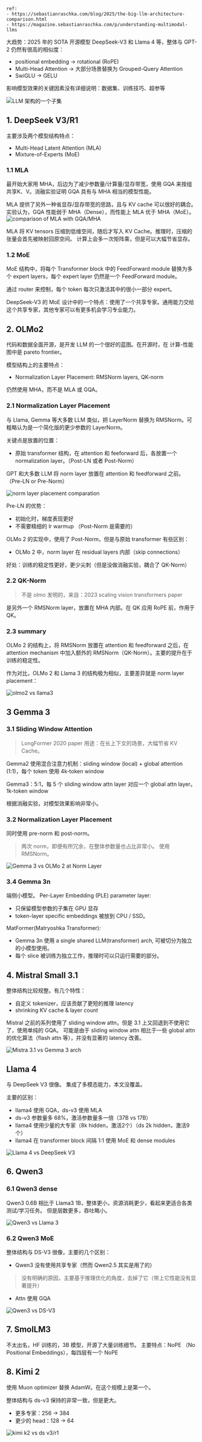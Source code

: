 

```
ref:
- https://sebastianraschka.com/blog/2025/the-big-llm-architecture-comparison.html
- https://magazine.sebastianraschka.com/p/understanding-multimodal-llms
```

大趋势：2025 年的 SOTA 开源模型 DeepSeek-V3 和 Llama 4 等，整体与 GPT-2 仍然有很高的相似度：
- positional embedding -> rotational (RoPE)
- Multi-Head Attention -> 大部分场景替换为 Grouped-Query Attention
- SwiGLU -> GELU

影响模型效果的关键因素没有详细说明：数据集、训练技巧、超参等

![LLM 架构的一个子集](llm-archs-subset.png)


## 1. DeepSeek V3/R1

主要涉及两个模型结构特点：
- Multi-Head Latent Attention (MLA)
- Mixture-of-Experts (MoE)

### 1.1 MLA
最开始大家用 MHA，后边为了减少参数量/计算量/显存带宽，使用 GQA 来按组共享K、V。消融实验证明 GQA 具有与 MHA 相当的模型性能。

 MLA 提供了另外一种省显存/显存带宽的思路，且与 KV cache 可以很好的耦合。
 实验认为，GQA 性能弱于 MHA（Dense），而性能上 MLA 优于 MHA（MoE）。
![comparison of MLA with GQA/MHA](DeepSeek-V2-MLA.png)

MLA 将 KV tensors 压缩到低维空间，随后才写入 KV Cache。推理时，压缩的张量会首先被映射回原空间。
计算上会多一次矩阵乘，但是可以大幅节省显存。

### 1.2 MoE

MoE 结构中，将每个 Transformer block 中的 FeedForward module 替换为多个 expert layers，每个 expert layer 仍然是一个 FeedForward module。

通过 router 来控制，每个 token 每次只激活其中的很小一部分 expert。

DeepSeek-V3 的 MoE 设计中的一个特点：使用了一个共享专家。通用能力交给这个共享专家，其他专家可以有更多机会学习专业能力。


## 2. OLMo2

代码和数据全面开源，是开发 LLM 的一个很好的蓝图。在开源时，在 计算-性能图中是 pareto frontier。

模型结构上的主要特点：
- Normalization Layer Placement: RMSNorm layers, QK-norm

仍然使用 MHA，而不是 MLA 或 GQA。

### 2.1 Normalization Layer Placement

与 Llama, Gemma 等大多数 LLM 类似，把 LayerNorm 替换为 RMSNorm。可粗略认为是一个简化版的更少参数的 LayerNorm。

关键点是放置的位置：
- 原始 transformer 结构，在 attention 和 feeforward 后，各放置一个 normalization layer。（Post-LN 或者 Post-Norm）

GPT 和大多数 LLM 将 norm layer 放置在 attention 和 feedforward 之前。（Pre-LN or Pre-Norm）

![norm layer placement comparation](olmo2-norm-placement.png)

Pre-LN 的优势：
- 初始化时，梯度表现更好
- 不需要精细的 lr warmup （Post-Norm 是需要的）

OLMo 2 的实现中，使用了 Post-Norm，但是与原始 transformer 有些区别：
- OLMo 2 中，norm layer 在 residual layers 内部（skip connections）

好处：训练的稳定性更好，更少尖刺（但是没做消融实验，耦合了 QK-Norm）



### 2.2 QK-Norm
> 不是 olmo 发明的，来自：2023 scaling vision transformers paper

是另外一个 RMSNorm layer，放置在 MHA 内部。在 QK 应用 RoPE 前，作用于 QK。


### 2.3 summary

OLMo 2 的结构上，将 RMSNorm 放置在 attention 和 feedforward 之后，在 attention mechanism 中加入额外的 RMSNorm（QK-Norm）。主要的提升在于训练的稳定性。

作为对比，OLMo 2 和 Llama 3 的结构极为相似，主要差异就是 norm layer placement：

![olmo2 vs llama3](olmo2-vs-llama3.png)


## 3 Gemma 3

### 3.1 Sliding Window Attention
> LongFormer 2020 paper
用途：在长上下文的场景，大幅节省 KV Cache。

Gemma2 使用混合注意力机制：sliding window (local) + global attention (1:1)，每个 token 使用 4k-token window

Gemma3：5:1，每 5 个 sliding window attn layer 对应一个 global attn layer。1k-token window

根据消融实验，对模型效果影响非常小。

### 3.2 Normalization Layer Placement

同时使用 pre-norm 和 post-norm。
> 两次 norm，即便有所冗余，在整体参数量也占比非常小。
使用 RMSNorm。

![Gemma 3 vs OLMo 2 at Norm Layer](gemma3-vs-olmo2-norm-layer.png)


### 3.4 Gemma 3n
端侧小模型。
Per-Layer Embedding (PLE) parameter layer:
- 只保留模型参数的子集在 GPU 显存
- token-layer specific embeddings 被放到 CPU / SSD。

MatFormer(Matryoshka Transformer):
- Gemma 3n 使用 a single shared LLM(transformer) arch, 可被切分为独立的小模型使用。
- 每个 slice 被训练为独立工作，推理时可以只运行需要的部分。 


## 4. Mistral Small 3.1

整体结构比较规整。有几个特性：
- 自定义 tokenizer，应该贡献了更短的推理 latency
- shrinking KV cache & layer count

Mistral 之前的系列使用了 sliding window attn，但是 3.1 上又回退到不使用它了，使用单纯的 GQA。
可能是由于 sliding window attn 相比于一些 global attn 的优化算法（flash attn 等），并没有显著的 latency 改善。

![Mistra 3.1 vs Gemma 3 arch](mistral-vs-gemma3.png)


## Llama 4

与 DeepSeek V3 很像。
集成了多模态能力，本文没覆盖。

主要的区别：
- llama4 使用 GQA，ds-v3 使用 MLA
- ds-v3 参数量多 68%，激活参数量多一倍（37B vs 17B）
- llama4 使用少量的大专家（8k hidden，激活2个）（ds 2k hidden，激活9个）
- llama4 在 transformer block 间隔 1:1 使用 MoE 和 dense modules


![Llama 4 vs DeepSeek V3](llama4-vs-deepseek-v3.png)

## 6. Qwen3


### 6.1 Qwen3 dense

Qwen3 0.6B 相比于 Llama3 1B，整体更小，资源消耗更少，看起来更适合各类测试/学习任务。
但是层数更多，吞吐略小。

![Qwen3 vs Llama 3](qwen3-vs-llama3.png)


### 6.2 Qwen3 MoE

整体结构与 DS-V3 很像，主要的几个区别：
- Qwen3 没有使用共享专家（然而 Qwen2.5 其实是用了的）
> 没有明确的原因，主要基于推理优化的角度，去掉了它（带上它性能没有显著提升）
- Attn 使用 GQA

![Qwen3 vs DS-V3](qwen3-vs-deepseek-v3.png)

## 7. SmolLM3

不太出名，HF 训练的，3B 模型，开源了大量训练细节。
主要特点：NoPE （No Positional Embeddings），每四层有一个 NoPE


## 8. Kimi 2

使用 Muon optimizer 替换 AdamW。在这个规模上是第一个。


整体结构与 ds-v3 保持的非常一致，但是更大。
- 更多专家：256 -> 384
- 更少的 head：128 -> 64

![kimi k2 vs ds v3/r1](kimi-k2-vs-deepseek-v3.png)



